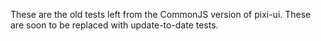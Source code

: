 These are the old tests left from the CommonJS version of pixi-ui. These are soon to be replaced
with update-to-date tests.